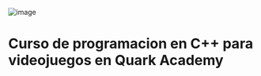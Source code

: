 ![image](https://user-images.githubusercontent.com/78452543/214919539-1dbab65d-9306-47e1-a120-d872dc7ee762.png)

# Curso de programacion en C++ para videojuegos en Quark Academy
